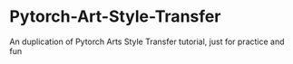 # Pytorch-Art-Style-Transfer
An duplication of Pytorch Arts Style Transfer tutorial, just for practice and fun
